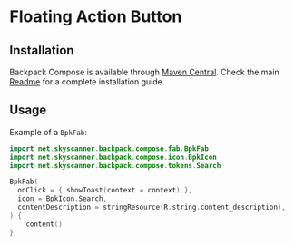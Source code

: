 # Floating Action Button

## Installation

Backpack Compose is available through [Maven Central](https://search.maven.org/artifact/net.skyscanner.backpack/backpack-compose). Check the main [Readme](https://github.com/skyscanner/backpack-android#installation) for a complete installation guide.

## Usage

Example of a `BpkFab`:

```Kotlin
import net.skyscanner.backpack.compose.fab.BpkFab
import net.skyscanner.backpack.compose.icon.BpkIcon
import net.skyscanner.backpack.compose.tokens.Search

BpkFab(
  onClick = { showToast(context = context) },
  icon = BpkIcon.Search,
  contentDescription = stringResource(R.string.content_description),
) {
    content()
}
```
